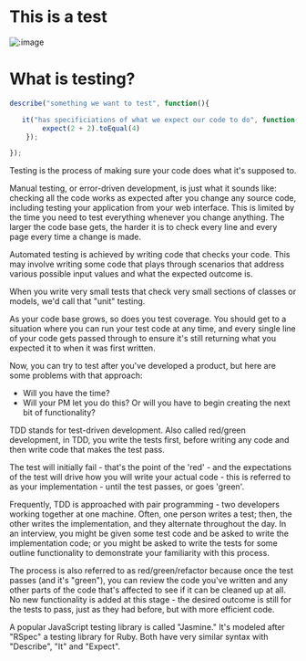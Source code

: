 # This is a test

![:image](http://i.kinja-img.com/gawker-media/image/upload/s--AW1Mur6m--/972362987667599938.jpg)

# What is testing?

```js
describe("something we want to test", function(){

   it("has specificiations of what we expect our code to do", function(){
        expect(2 + 2).toEqual(4)
    });

});
```

Testing is the process of making sure your code does what it's supposed to.

Manual testing, or error-driven development, is just what it sounds like: checking all the code works as expected after you change any source code, including testing your application from your web interface. This is limited by the time you need to test everything whenever you change anything. The larger the code base gets, the harder it is to check every line and every page every time a change is made.

Automated testing is achieved by writing code that checks your code. This may involve writing some code that plays through scenarios that address various possible input values and what the expected outcome is.

When you write very small tests that check very small sections of classes or models, we'd call that "unit" testing.

As your code base grows, so does you test coverage. You should get to a situation where you can run your test code at any time, and every single line of your code gets passed through to ensure it's still returning what you expected it to when it was first written.

Now, you can try to test after you've developed a product, but here are some problems with that approach:

- Will you have the time?
- Will your PM let you do this? Or will you have to begin creating the next bit of functionality?

TDD stands for test-driven development. Also called red/green development, in TDD, you write the tests first, before writing any code and then write code that makes the test pass.

The test will initially fail - that's the point of the 'red' - and the expectations of the test will drive how you will write your actual code - this is referred to as your implementation - until the test passes, or goes 'green'.

Frequently, TDD is approached with pair programming - two developers working together at one machine. Often, one person writes a test; then, the other writes the implementation, and they alternate throughout the day. In an interview, you might be given some test code and be asked to write the implementation code; or you might be asked to write the tests for some outline functionality to demonstrate your familiarity with this process.

The process is also referred to as red/green/refactor because once the test passes (and it's "green"), you can review the code you've written and any other parts of the code that's affected to see if it can be cleaned up at all. No new functionality is added at this stage - the desired outcome is still for the tests to pass, just as they had before, but with more efficient code.

A popular JavaScript testing library is called "Jasmine." It's modeled after "RSpec" a testing library for Ruby. Both have very similar syntax with "Describe", "It" and "Expect".
